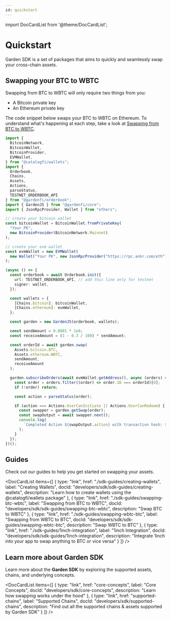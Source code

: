```yaml
---
id: quickstart
---
```


import DocCardList from '@theme/DocCardList';

# Quickstart

Garden SDK is a set of packages that aims to quickly and seamlessly swap your cross-chain assets.

## Swapping your BTC to WBTC

Swapping from BTC to WBTC will only require two things from you:

- A Bitcoin private key
- An Ethereum private key

The code snippet below swaps your BTC to WBTC on Ethereum. To understand what's happening at each step, take a look at [Swapping from BTC to WBTC](./sdk-guides/SwappingBtcWbtc.md).

```ts
import {
  BitcoinNetwork,
  BitcoinWallet,
  BitcoinProvider,
  EVMWallet,
} from "@catalogfi/wallets";
import {
  Orderbook,
  Chains,
  Assets,
  Actions,
  parseStatus,
  TESTNET_ORDERBOOK_API
} from "@gardenfi/orderbook";
import { GardenJS } from "@gardenfi/core";
import { JsonRpcProvider, Wallet } from "ethers";

// create your bitcoin wallet
const bitcoinWallet = BitcoinWallet.fromPrivateKey(
  "Your PK",
  new BitcoinProvider(BitcoinNetwork.Mainnet)
);

// create your evm wallet
const evmWallet = new EVMWallet(
  new Wallet("Your PK", new JsonRpcProvider("https://rpc.ankr.com/eth"))
);

(async () => {
  const orderbook = await Orderbook.init({
    url: TESTNET_ORDERBOOK_API, // add this line only for testnet
    signer: wallet,
  });

  const wallets = {
    [Chains.bitcoin]: bitcoinWallet,
    [Chains.ethereum]: evmWallet,
  };

  const garden = new GardenJS(orderbook, wallets);

  const sendAmount = 0.0001 * 1e8;
  const receiveAmount = (1 - 0.3 / 100) * sendAmount;

  const orderId = await garden.swap(
    Assets.bitcoin.BTC,
    Assets.ethereum.WBTC,
    sendAmount,
    receiveAmount
  );

  garden.subscribeOrders(await evmWallet.getAddress(), async (orders) => {
    const order = orders.filter((order) => order.ID === orderId)[0];
    if (!order) return;

    const action = parseStatus(order);

    if (action === Actions.UserCanInitiate || Actions.UserCanRedeem) {
      const swapper = garden.getSwap(order);
      const swapOutput = await swapper.next();
      console.log(
        `Completed Action ${swapOutput.action} with transaction hash: ${swapOutput.output}`
      );
    }
  });
})();
```

## Guides

Check out our guides to help you get started on swapping your assets.

<DocCardList
items={[
{
type: "link",
href: "./sdk-guides/creating-wallets",
label: "Creating Wallets",
docId: "developers/sdk/sdk-guides/creating-wallets",
description: "Learn how to create wallets using the @catalogfi/wallets package"
},
{
type: "link",
href: "./sdk-guides/swapping-btc-wbtc",
label: "Swapping from BTC to WBTC",
docId: "developers/sdk/sdk-guides/swapping-btc-wbtc",
description: "Swap BTC to WBTC"
},
{
type: "link",
href: "./sdk-guides/swapping-wbtc-btc",
label: "Swapping from WBTC to BTC",
docId: "developers/sdk/sdk-guides/swapping-wbtc-btc",
description: "Swap WBTC to BTC"
},
{
type: "link",
href: "./sdk-guides/1inch-integration",
label: "1inch Integration",
docId: "developers/sdk/sdk-guides/1inch-integration",
description: "Integrate 1inch into your app to swap anything to BTC or vice versa"
}
]}
/>

## Learn more about Garden SDK

Learn more about the **Garden SDK** by exploring the supported assets, chains, and underlying concepts.

<DocCardList
items={[
{
type: "link",
href: "core-concepts",
label: "Core Concepts",
docId: "developers/sdk/core-concepts",
description: "Learn how swapping works under the hood"
},
{
type: "link",
href: "supported-chains",
label: "Supported Chains",
docId: "developers/sdk/supported-chains",
description: "Find out all the supported chains & assets supported by Garden SDK"
}
]}
/>

